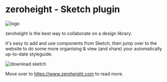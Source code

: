 # zeroheight - Sketch plugin

![logo](https://zeroheight.com/images/zhapp/full-logo-350.png)

zeroheight is the best way to collaborate on a design library. 

It's easy to add and use components from Sketch, then jump over to the website to do some more organising & view (and share) your automatically up-to-date styleguide. 

![download sketch](https://zeroheight.com/images/zhapp/onboarding/download_sketch.png)

Move over to https://www.zeroheight.com to read more.
